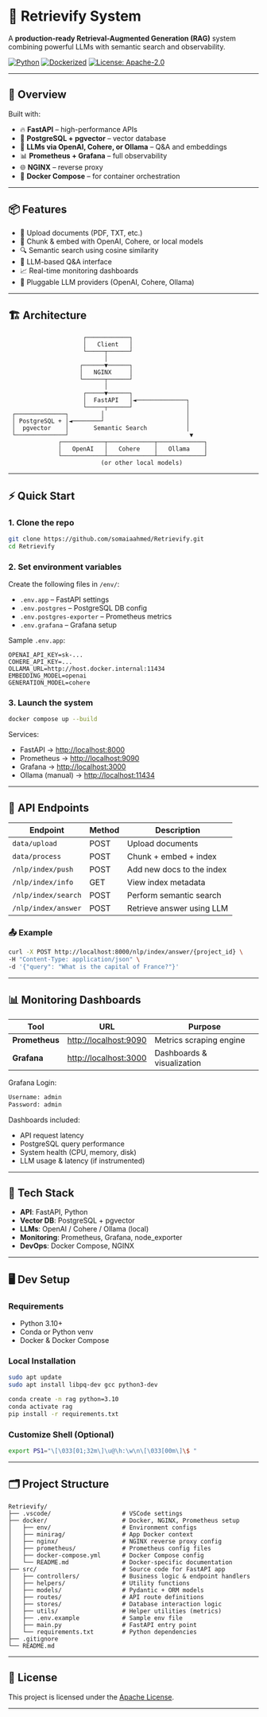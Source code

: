 
# 🧠 Retrievify System

A **production-ready Retrieval-Augmented Generation (RAG)** system combining powerful LLMs with semantic search and observability.

[![Python](https://img.shields.io/badge/python-3.10+-blue.svg)](https://www.python.org/downloads/)
[![Dockerized](https://img.shields.io/badge/Docker-Containerized-blue)](https://www.docker.com/)
[![License: Apache-2.0](https://img.shields.io/badge/license-Apache%202.0-blue.svg)](LICENSE)


---

## 🚀 Overview

Built with:

- 🔥 **FastAPI** – high-performance APIs  
- 🧮 **PostgreSQL + pgvector** – vector database  
- 🧠 **LLMs via OpenAI, Cohere, or Ollama** – Q&A and embeddings  
- 📊 **Prometheus + Grafana** – full observability  
- 🌐 **NGINX** – reverse proxy  
- 🐳 **Docker Compose** – for container orchestration  

---

## 📦 Features

- 📄 Upload documents (PDF, TXT, etc.)
- 🔗 Chunk & embed with OpenAI, Cohere, or local models
- 🔍 Semantic search using cosine similarity
- 🧠 LLM-based Q&A interface
- 📈 Real-time monitoring dashboards
- 🔌 Pluggable LLM providers (OpenAI, Cohere, Ollama)

---

## 🏗️ Architecture


```
                     ┌────────────┐
                     │   Client   │
                     └─────┬──────┘
                           │
                    ┌──────▼──────┐
                    │   NGINX     │
                    └──────┬──────┘
                           │
                     ┌─────▼──────┐
                     │  FastAPI   │◄──────────────┐
                     └─────┬──────┘               │
 ┌──────────────┐         │                       │
 │ PostgreSQL + │◄────────┘                       │
 │  pgvector    │       Semantic Search           │
 └──────────────┘                                  ▼
              ┌────────────┬─────────────┬─────────────┐
              │   OpenAI   │   Cohere    │   Ollama    │
              └────────────┴─────────────┴─────────────┘
                          (or other local models)

````

---

## ⚡ Quick Start

### 1. Clone the repo

```bash
git clone https://github.com/somaiaahmed/Retrievify.git
cd Retrievify
````

### 2. Set environment variables

Create the following files in `/env/`:

* `.env.app` – FastAPI settings
* `.env.postgres` – PostgreSQL DB config
* `.env.postgres-exporter` – Prometheus metrics
* `.env.grafana` – Grafana setup

Sample `.env.app`:

```env
OPENAI_API_KEY=sk-...
COHERE_API_KEY=...
OLLAMA_URL=http://host.docker.internal:11434
EMBEDDING_MODEL=openai
GENERATION_MODEL=cohere
```

### 3. Launch the system

```bash
docker compose up --build
```

Services:

* FastAPI → [http://localhost:8000](http://localhost:8000)
* Prometheus → [http://localhost:9090](http://localhost:9090)
* Grafana → [http://localhost:3000](http://localhost:3000)
* Ollama (manual) → [http://localhost:11434](http://localhost:11434)

---

## 🔌 API Endpoints

| Endpoint          | Method | Description               |
| ----------------- | ------ | ------------------------- |
| `data/upload`         | POST   | Upload documents          |
| `data/process`        | POST   | Chunk + embed + index     |
| `/nlp/index/push` | POST   | Add new docs to the index |
| `/nlp/index/info` | GET    | View index metadata       |
| `/nlp/index/search`         | POST   | Perform semantic search   |
| `/nlp/index/answer`         | POST   | Retrieve answer using LLM |

### 📤 Example

```bash
curl -X POST http://localhost:8000/nlp/index/answer/{project_id} \
-H "Content-Type: application/json" \
-d '{"query": "What is the capital of France?"}'
```

---

## 📊 Monitoring Dashboards

| Tool           | URL                                            | Purpose                    |
| -------------- | ---------------------------------------------- | -------------------------- |
| **Prometheus** | [http://localhost:9090](http://localhost:9090) | Metrics scraping engine    |
| **Grafana**    | [http://localhost:3000](http://localhost:3000) | Dashboards & visualization |

Grafana Login:

```bash
Username: admin
Password: admin
```

Dashboards included:

* API request latency
* PostgreSQL query performance
* System health (CPU, memory, disk)
* LLM usage & latency (if instrumented)

---

## 🧰 Tech Stack

* **API**: FastAPI, Python
* **Vector DB**: PostgreSQL + pgvector
* **LLMs**: OpenAI / Cohere / Ollama (local)
* **Monitoring**: Prometheus, Grafana, node\_exporter
* **DevOps**: Docker Compose, NGINX

---


## 🖥️ Dev Setup

### Requirements

* Python 3.10+
* Conda or Python venv
* Docker & Docker Compose

### Local Installation

```bash
sudo apt update
sudo apt install libpq-dev gcc python3-dev
```

```bash
conda create -n rag python=3.10
conda activate rag
pip install -r requirements.txt
```

### Customize Shell (Optional)

```bash
export PS1="\[\033[01;32m\]\u@\h:\w\n\[\033[00m\]\$ "
```

---


## 🗂️ Project Structure

```plaintext
Retrievify/
├── .vscode/                    # VSCode settings
├── docker/                     # Docker, NGINX, Prometheus setup
│   ├── env/                    # Environment configs
│   ├── minirag/                # App Docker context
│   ├── nginx/                  # NGINX reverse proxy config
│   ├── prometheus/             # Prometheus config files
│   ├── docker-compose.yml      # Docker Compose config
│   └── README.md               # Docker-specific documentation
├── src/                        # Source code for FastAPI app
│   ├── controllers/            # Business logic & endpoint handlers
│   ├── helpers/                # Utility functions
│   ├── models/                 # Pydantic + ORM models
│   ├── routes/                 # API route definitions
│   ├── stores/                 # Database interaction logic
│   ├── utils/                  # Helper utilities (metrics)
│   ├── .env.example            # Sample env file
│   ├── main.py                 # FastAPI entry point
│   └── requirements.txt        # Python dependencies
├── .gitignore
└── README.md
```

---

## 📄 License

This project is licensed under the [Apache License](LICENSE).

---

